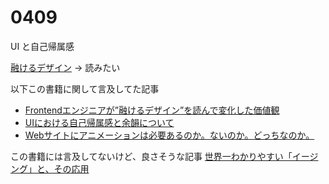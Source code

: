 # 0409

UI と自己帰属感

[融けるデザイン](https://bnn.co.jp/products/9784861009389)
-> 読みたい

以下この書籍に関して言及してた記事

- [Frontendエンジニアが”融けるデザイン”を読んで変化した価値観](https://zenn.dev/aishift/articles/ef89d3c1505a39)
- [UIにおける自己帰属感と余韻について](https://note.com/p5_keita/n/nf45fdd9e1ceb)
- [Webサイトにアニメーションは必要あるのか。ないのか。どっちなのか。](https://note.com/unshift/n/ne474ac3e9092)

この書籍には言及してないけど、良さそうな記事
[世界一わかりやすい「イージング」と、その応用](https://note.com/ritar/n/n5e8ed0e07917)
